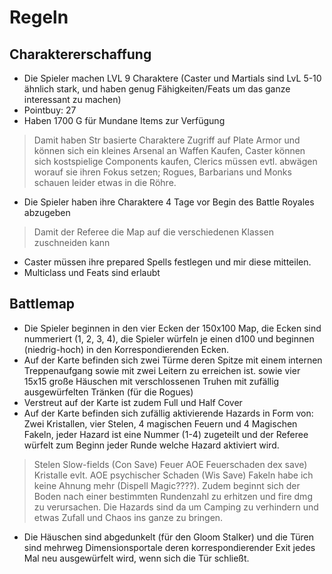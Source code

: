 # Regeln

## Charaktererschaffung

* Die Spieler machen LVL 9 Charaktere (Caster und Martials sind LvL 5-10 ähnlich stark, und haben genug Fähigkeiten/Feats um das ganze interessant zu machen)
* Pointbuy: 27
* Haben 1700 G für Mundane Items zur Verfügung 
> Damit haben Str basierte Charaktere Zugriff auf Plate Armor und können sich ein kleines Arsenal an Waffen Kaufen, Caster können sich kostspielige Components kaufen, Clerics müssen evtl. abwägen worauf sie ihren Fokus setzen; Rogues, Barbarians und Monks schauen leider etwas in die Röhre.
* Die Spieler haben ihre Charaktere 4 Tage vor Begin des Battle Royales abzugeben 
> Damit der Referee die Map auf die verschiedenen Klassen zuschneiden kann
* Caster müssen ihre prepared Spells festlegen und mir diese mitteilen.
* Multiclass und Feats sind erlaubt

## Battlemap
* Die Spieler beginnen in den vier Ecken der 150x100 Map, die Ecken sind nummeriert (1, 2, 3, 4), die Spieler würfeln je einen d100 und beginnen (niedrig-hoch) in den Korrespondierenden Ecken.
* Auf der Karte befinden sich zwei Türme deren Spitze mit einem internen Treppenaufgang sowie mit zwei Leitern zu erreichen ist.
sowie vier 15x15 große Häuschen mit verschlossenen Truhen mit zufällig ausgewürfelten Tränken (für die Rogues)
* Verstreut auf der Karte ist zudem Full und Half Cover
* Auf der Karte befinden sich zufällig aktivierende Hazards in Form von: Zwei Kristallen, vier Stelen, 4 magischen Feuern und 4 Magischen Fakeln, jeder Hazard ist eine Nummer (1-4) zugeteilt und der Referee würfelt zum Beginn jeder Runde welche Hazard aktiviert wird. 

> Stelen Slow-fields (Con Save)
> Feuer AOE Feuerschaden dex save)
> Kristalle evlt. AOE psychischer Schaden (Wis Save)
> Fakeln habe ich keine Ahnung mehr (Dispell Magic????).
> Zudem beginnt sich der Boden nach einer bestimmten Rundenzahl zu erhitzen und fire dmg zu verursachen.
> Die Hazards sind da um Camping zu verhindern und etwas Zufall und Chaos ins ganze zu bringen.
* Die Häuschen sind abgedunkelt (für den Gloom Stalker) und die Türen sind mehrweg Dimensionsportale deren korrespondierender Exit jedes Mal neu ausgewürfelt wird, wenn sich die Tür schließt. 
